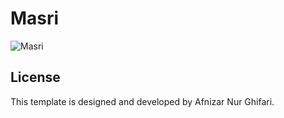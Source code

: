 # Masri

![Masri](https://github.com/Masri-Programmer/lebenslauf/blob/main/img/masri-programmer.github.io_lebenslauf_.pngw)

## License

This template is designed and developed by Afnizar Nur Ghifari.
